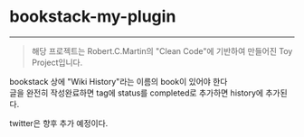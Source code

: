 # bookstack-my-plugin
--------------------------
> 해당 프로젝트는 Robert.C.Martin의 "Clean Code"에 기반하여 만들어진 Toy Project입니다.

bookstack 상에 "Wiki History"라는 이름의 book이 있어야 한다   
글을 완전히 작성완료하면 tag에 status를 completed로 추가하면 history에 추가된다.   

twitter은 향후 추가 예정이다.